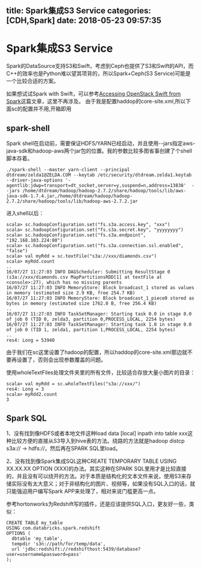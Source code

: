 title: Spark集成S3 Service
categories: [CDH,Spark]
date: 2018-05-23 09:57:35
---
# Spark集成S3 Service
Spark的DataSource支持S3和Swift，考虑到Ceph也提供了S3和Swift的API，而C++的效率也是Python难以望其项背的，所以Spark+Ceph(S3 Service)可能是一个比较合适的方案。

如果想试试Spark with Swift，可以参考[Accessing OpenStack Swift from Spark](http://spark.apache.org/docs/latest/storage-openstack-swift.html)这篇文章，这里不再涉及。
由于我是配置haddop的core-site.xml,所以下面sc的配置并不用,开箱即用

## spark-shell

Spark shell在启动前，需要保证HDFS/YARN已经启动，并且使用--jars指定aws-java-sdk和hadoop-aws两个jar包的位置。我的参数比较多图省事创建了个shell脚本存着。

```
./spark-shell --master yarn-client --principal dtdream/zelda1@ZELDA.COM --keytab /etc/security/dtdream.zelda1.keytab --driver-java-options '-agentlib:jdwp=transport=dt_socket,server=y,suspend=n,address=13838'  --jars /home/dtdream/hadoop/hadoop-2.7.2/share/hadoop/tools/lib/aws-java-sdk-1.7.4.jar,/home/dtdream/hadoop/hadoop-2.7.2/share/hadoop/tools/lib/hadoop-aws-2.7.2.jar
```
进入shell以后：

```
scala> sc.hadoopConfiguration.set("fs.s3a.access.key", "xxx")
scala> sc.hadoopConfiguration.set("fs.s3a.secret.key", "yyyyyyyy")
scala> sc.hadoopConfiguration.set("fs.s3a.endpoint", "192.168.103.224:80")
scala> sc.hadoopConfiguration.set("fs.s3a.connection.ssl.enabled", "false")
scala> val myRdd = sc.textFile("s3a://xxx/diamonds.csv")
scala> myRdd.count
..
16/07/27 11:27:03 INFO DAGScheduler: Submitting ResultStage 0 (s3a://xxx/diamonds.csv MapPartitionsRDD[1] at textFile at <console>:27), which has no missing parents
16/07/27 11:27:03 INFO MemoryStore: Block broadcast_1 stored as values in memory (estimated size 2.9 KB, free 254.7 KB)
16/07/27 11:27:03 INFO MemoryStore: Block broadcast_1_piece0 stored as bytes in memory (estimated size 1762.0 B, free 256.4 KB)
..
16/07/27 11:27:03 INFO TaskSetManager: Starting task 0.0 in stage 0.0 of job 0 (TID 0, zelda3, partition 0,PROCESS_LOCAL, 2254 bytes)
16/07/27 11:27:03 INFO TaskSetManager: Starting task 1.0 in stage 0.0 of job 0 (TID 1, zelda1, partition 1,PROCESS_LOCAL, 2254 bytes)
..
res4: Long = 53940
```

由于我们在sc这里设置了hadoop的配置，所以haddop的core-site.xml那边就不要再设置了，否则会出现参数覆盖的问题。

使用wholeTextFiles处理文件夹里的所有文件，比较适合存放大量小图片的目录：

```
scala> val myRdd = sc.wholeTextFiles("s3a://xxx/")
res4: Long = 3
scala> myRdd2.count
3
```

## Spark SQL

1、没有找到像HDFS或者本地文件这种load data [local] inpath into table xxx这种比较方便的直接从S3导入到hive表的方法。绕路的方法就是hadoop distcp s3a:// -> hdfs://，然后再在SPARK SQL里load。

2、没有找到像Spark集成SQL这种CREATE TEMPORARY TABLE USING XX.XX.XX OPTION (XXX)的办法。其实这种在SPARK SQL里用才是比较直接的，并且没有可以绕开的方法。对于本质是结构化的文本文件来说，使用S3来存储实际没有太大意义；对于非结构化的图片、视频等，如果没有SQL入口的话，就只能强迫用户编写Spark APP来处理了，相对来说门槛更高一点。

参考hortonworks为Redshift写的插件，还是应该提供SQL入口，更友好一些，类似：

```
CREATE TABLE my_table
USING com.databricks.spark.redshift
OPTIONS (
  dbtable 'my_table',
  tempdir 's3n://path/for/temp/data',
  url 'jdbc:redshift://redshifthost:5439/database?user=username&password=pass'
);
```